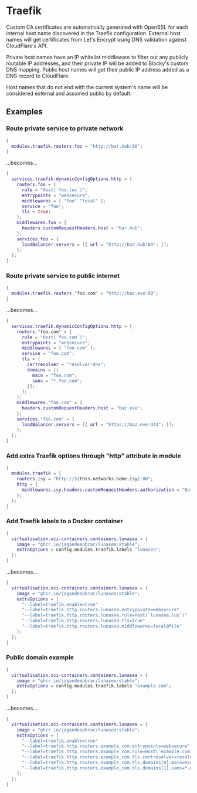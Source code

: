 # Traefik

Custom CA certificates are automatically generated with OpenSSL for each
internal host name discovered in the Traefik configuration. External host names
will get certificates from Let's Encrypt using DNS validation against
CloudFlare's API. 

Private host names have an IP whitelist middleware to filter out any publicly
routable IP addresses, and their private IP will be added to Blocky's custom
DNS mapping. Public host names will get their public IP address added as a DNS
record to CloudFlare.

Host names that do not end with the current system's name will be considered
external and assumed public by default.

## Examples

### Route private service to private network

```nix
{
  modules.traefik.routers.foo = "http://bar.hub:80";
}
```

...becomes...  

```nix
{
  services.traefik.dynamicConfigOptions.http = {
    routers.foo = {
      rule = "Host(`foo.lux`)";
      entrypoints = "websecure";
      middlewares = [ "foo" "local" ];
      service = "foo";
      tls = true;
    };
    middlewares.foo = {
      headers.customRequestHeaders.Host = "bar.hub";
    };
    services.foo = {
      loadBalancer.servers = [{ url = "http://bar.hub:80"; }];
    };
  };
}
```

### Route private service to public internet

```nix
{
  modules.traefik.routers."foo.com" = "http://baz.eve:80";
}
```
...becomes...  

```nix
{
  services.traefik.dynamicConfigOptions.http = {
    routers."foo.com" = {
      rule = "Host(`foo.com`)";
      entrypoints = "websecure";
      middlewares = [ "foo.com" ];
      service = "foo.com";
      tls = {
        certresolver = "resolver-dns"; 
        domains = [{
          main = "foo.com";
          sans = "*.foo.com";
        }];
      };
    };
    middlewares."foo.com" = {
      headers.customRequestHeaders.Host = "baz.eve";
    };
    services."foo.com" = {
      loadBalancer.servers = [{ url = "https://baz.eve:443"; }];
    };
  };
}
```

### Add extra Traefik options through "http" attribute in module

```nix
{
  modules.traefik = { 
    routers.isy = "http://${this.networks.home.isy}:80";
    http = {
      middlewares.isy.headers.customRequestHeaders.authorization = "Basic {{ env `ISY_BASIC_AUTH` }}";
    };
  };
}
```

### Add Traefik labels to a Docker container

```nix
{
  virtualisation.oci-containers.containers.lunasea = {
    image = "ghcr.io/jagandeepbrar/lunasea:stable";
    extraOptions = config.modules.traefik.labels "lunasea";
  };
}
```

...becomes...  

```nix
{
  virtualisation.oci-containers.containers.lunasea = {
    image = "ghcr.io/jagandeepbrar/lunasea:stable";
    extraOptions = [ 
      "--label=traefik.enable=true" 
      "--label=traefik.http.routers.lunasea.entrypoints=websecure"
      "--label=traefik.http.routers.lunasea.rule=Host(`lunasea.lux`)" 
      "--label=traefik.http.routers.lunasea.tls=true" 
      "--label=traefik.http.routers.lunasea.middlewares=local@file" 
    ];
  };
}
```

### Public domain example

```nix
{
  virtualisation.oci-containers.containers.lunasea = {
    image = "ghcr.io/jagandeepbrar/lunasea:stable";
    extraOptions = config.modules.traefik.labels "example.com";
  };
}
```

...becomes...  

```nix
{
  virtualisation.oci-containers.containers.lunasea = {
    image = "ghcr.io/jagandeepbrar/lunasea:stable";
    extraOptions = [ 
      "--label=traefik.enable=true" 
      "--label=traefik.http.routers.example_com.entrypoints=websecure"
      "--label=traefik.http.routers.example_com.rule=Host(`example.com`,`PUBLIC`)" 
      "--label=traefik.http.routers.example_com.tls.certresolver=resolver-dns"
      "--label=traefik.http.routers.example_com.tls.domains[0].main=example.com"
      "--label=traefik.http.routers.example_com.tls.domains[1].sans=*.example.com"
    ];
  };
}
```
